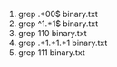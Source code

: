 1) grep .*00$ binary.txt
2) grep ^1.*1$ binary.txt
3) grep 110 binary.txt
4) grep .*1.*1.*1 binary.txt
5) grep 111 binary.txt 
